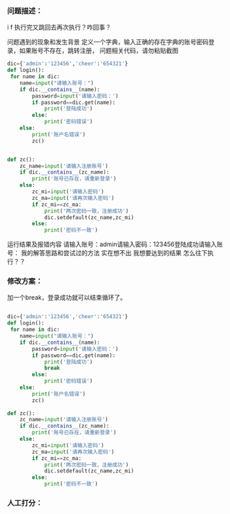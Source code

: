 ### 问题描述：
<p>i f 执行完又跳回去再次执行？咋回事？</p>
问题遇到的现象和发生背景
定义一个字典，输入正确的存在字典的账号密码登录，如果账号不存在，跳转注册，
问题相关代码，请勿粘贴截图

```python
dic={'admin':'123456','cheer':'654321'}
def login():
 for name in dic:
    name=input("请输入账号：")
    if dic.__contains__(name):
        password=input('请输入密码：')
        if password==dic.get(name):
            print('登陆成功')
        else:
            print('密码错误')
    else:
        print('账户名错误')
        zc()


def zc():
    zc_name=input('请输入注册账号')
    if dic.__contains__(zc_name):
        print('账号已存在，请重新登录')
    else:
        zc_mi=input('请输入密码')
        zc_ma=input('请再次输入密码')
        if zc_mi==zc_ma:
            print('两次密码一致，注册成功')
            dic.setdefault(zc_name,zc_mi)
        else:
            print('密码不一致')


```
运行结果及报错内容
请输入账号：admin请输入密码：123456登陆成功请输入账号：
我的解答思路和尝试过的方法
实在想不出
我想要达到的结果
怎么往下执行？？ 
### 修改方案：
加一个break，登录成功就可以结束循环了。

```python

dic={'admin':'123456','cheer':'654321'}
def login():
 for name in dic:
    name=input("请输入账号：")
    if dic.__contains__(name):
        password=input('请输入密码：')
        if password==dic.get(name):
            print('登陆成功')
            break
        else:
            print('密码错误')
    else:
        print('账户名错误')
        zc()
 
def zc():
    zc_name=input('请输入注册账号')
    if dic.__contains__(zc_name):
        print('账号已存在，请重新登录')
    else:
        zc_mi=input('请输入密码')
        zc_ma=input('请再次输入密码')
        if zc_mi==zc_ma:
            print('两次密码一致，注册成功')
            dic.setdefault(zc_name,zc_mi)
        else:
            print('密码不一致')

```

### 人工打分：
